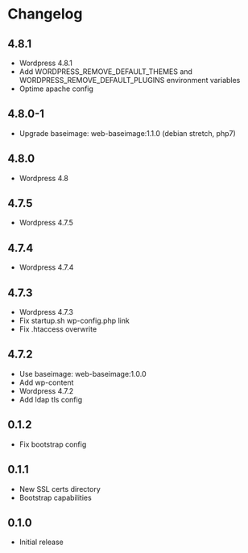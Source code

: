 # Changelog

## 4.8.1
  - Wordpress 4.8.1
  - Add WORDPRESS_REMOVE_DEFAULT_THEMES and WORDPRESS_REMOVE_DEFAULT_PLUGINS environment variables
  - Optime apache config

## 4.8.0-1
  - Upgrade baseimage: web-baseimage:1.1.0 (debian stretch, php7)

## 4.8.0
  - Wordpress 4.8

## 4.7.5
  - Wordpress 4.7.5

## 4.7.4
  - Wordpress 4.7.4

## 4.7.3
  - Wordpress 4.7.3
  - Fix startup.sh wp-config.php link
  - Fix .htaccess overwrite

## 4.7.2
  - Use baseimage: web-baseimage:1.0.0
  - Add wp-content
  - Wordpress 4.7.2
  - Add ldap tls config

## 0.1.2
  - Fix bootstrap config

## 0.1.1
  - New SSL certs directory
  - Bootstrap capabilities

## 0.1.0
  - Initial release
